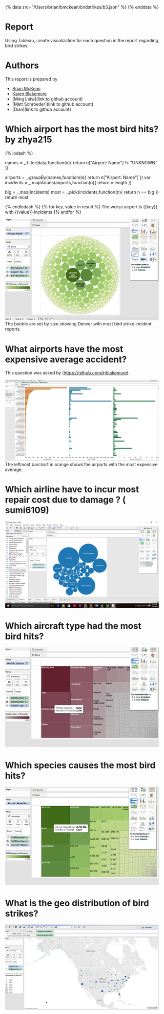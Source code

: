 {% data src="/Users/brian/bmckean/birdstrikes/b3.json" %}
{% enddata %}


# Report

Using Tableau, create visualization for each question in the report regarding
bird strikes.

# Authors

This report is prepared by
* [Brian McKean](http://co-bri.github.io/book)
* [Karen Blakemore](https://github.com/kjblakemore)
* [Ming Leiw](link to github account)
* [Matt Schroeder](link to github account)
* [Dian](link to github account)


# Which airport has the most bird hits? by zhya215 
{% lodash %}

names = _.filter(data,function(n){
	return n["Airport: Name"] != "UNKNOWN"
})

airports = _.groupBy(names,function(n){
        return n["Airport: Name"]
})
var incidents  = _.mapValues(airports,function(n){
        return  n.length
})


big = _.max(incidents)
most = _.pick(incidents,function(n){
	return n == big
})
return most

{% endlodash %}
{% for key, value in result %}
	The worse airport is {{key}} with {{value}} incidents
{% endfor %}

![screenshot](1.png) 
The bubble are set by size showing Denver with most bird strike incident reports

# What airports have the most expensive average accident?

This question was asked by (https://github.com/kjblakemore).

![screenshot](q1.png)
The leftmost barchart in orange shows the airports with the most expensive average.

# Which airline have to incur most repair cost due to damage ? ( sumi6109)

![screenshot](p1_bird.png)

# Which aircraft type had the most bird hits? 

![screenshot](2.png)


#  Which species causes the most bird hits?

![screenshot](3.png)


# What is the geo distribution of bird strikes?

![screenshot](4.png)


